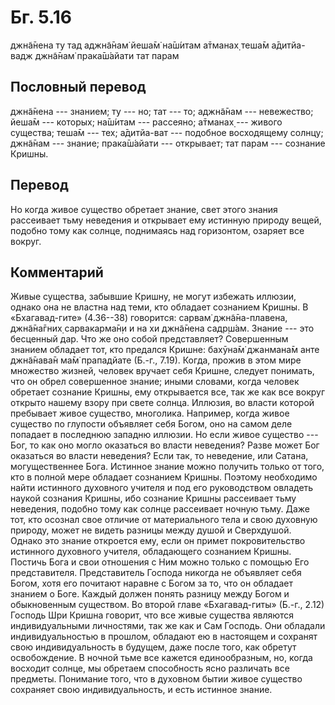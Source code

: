 # Бг. 5.16

джн̃а̄нена ту тад аджн̃а̄нам̇ йеша̄м̇ на̄ш́итам а̄тманах̣ теша̄м а̄дитйа-вадж джн̃а̄нам̇
прака̄ш́айати тат парам

## Пословный перевод

джн̃а̄нена --- знанием; ту --- но; тат --- то; аджн̃а̄нам --- невежество;
йеша̄м --- которых; на̄ш́итам --- рассеяно; а̄тманах̣ --- живого существа;
теша̄м --- тех; а̄дитйа-ват --- подобное восходящему солнцу; джн̃а̄нам ---
знание; прака̄ш́айати --- открывает; тат парам --- сознание Кришны.

## Перевод

Но когда живое существо обретает знание, свет этого знания рассеивает
тьму неведения и открывает ему истинную природу вещей, подобно тому как
солнце, поднимаясь над горизонтом, озаряет все вокруг.

## Комментарий

Живые существа, забывшие Кришну, не могут избежать иллюзии, однако она
не властна над теми, кто обладает сознанием Кришны. В «Бхагавад-гите»
(4.36--38) говорится: сарвам̇ джн̃а̄на-плавена, джн̃а̄на̄гних̣ сарвакарма̄н̣и и
на хи джн̃а̄нена садр̣ш́ам. Знание --- это бесценный дар. Что же оно собой
представляет? Совершенным знанием обладает тот, кто предался Кришне:
бахӯна̄м̇ джанмана̄м анте джн̃а̄нава̄н ма̄м̇ прападйате (Б.-г., 7.19). Когда,
прожив в этом мире множество жизней, человек вручает себя Кришне,
следует понимать, что он обрел совершенное знание; иными словами, когда
человек обретает сознание Кришны, ему открывается все, так же как все
вокруг открыто нашему взору при свете солнца. Иллюзия, во власти которой
пребывает живое существо, многолика. Например, когда живое существо по
глупости объявляет себя Богом, оно на самом деле попадает в последнюю
западню иллюзии. Но если живое существо --- Бог, то как оно могло
оказаться во власти неведения? Разве может Бог оказаться во власти
неведения? Если так, то неведение, или Сатана, могущественнее Бога.
Истинное знание можно получить только от того, кто в полной мере
обладает сознанием Кришны. Поэтому необходимо найти истинного духовного
учителя и под его руководством овладеть наукой сознания Кришны, ибо
сознание Кришны рассеивает тьму неведения, подобно тому как солнце
рассеивает ночную тьму. Даже тот, кто осознал свое отличие от
материального тела и свою духовную природу, может не видеть разницы
между душой и Сверхдушой. Однако это знание откроется ему, если он
примет покровительство истинного духовного учителя, обладающего
сознанием Кришны. Постичь Бога и свои отношения с Ним можно только с
помощью Его представителя. Представитель Господа никогда не объявляет
себя Богом, хотя его почитают наравне с Богом за то, что он обладает
знанием о Боге. Каждый должен понять разницу между Богом и обыкновенным
существом. Во второй главе «Бхагавад-гиты» (Б.-г., 2.12) Господь Шри
Кришна говорит, что все живые существа являются индивидуальными
личностями, так же как и Сам Господь. Они обладали индивидуальностью в
прошлом, обладают ею в настоящем и сохранят свою индивидуальность в
будущем, даже после того, как обретут освобождение. В ночной тьме все
кажется единообразным, но, когда восходит солнце, мы обретаем
способность ясно различать все предметы. Понимание того, что в духовном
бытии живое существо сохраняет свою индивидуальность, и есть истинное
знание.
